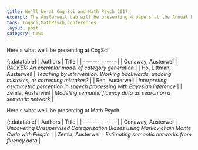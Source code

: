 ```yaml
---
title: We'll be at Cog Sci and Math Psych 2017!
excerpt: The Austerweil Lab will be presenting 4 papers at the Annual Meeting of the Cognitive Science Society (2 talks, 2 posters) and will be presenting one talk at the Annual Meeting of the Society for Mathematical Psychology.
tags: CogSci,MathPsych,Conferences
layout: post
category: news
---
```


Here's what we'll be presenting at CogSci:

{:.datatable}
| Authors | Title | 
| ------- | ----- |
| Conaway, Austerweil |  _PACKER: An exemplar model of category generation_ |
| Ho, Littman, Austerweil | _Teaching by intervention: Working backwards, undoing mistakes, or correcting mistakes?_ | 
| Ren, Austerweil | _Interpreting asymmetric perception in speech processing with Bayesian inference_ | 
| Zemla, Austerweil | _Modeling semantic fluency data as search on a semantic network_ |


Here's what we'll be presenting at Math Psych

{:.datatable}
| Authors | Title | 
| ------- | ----- |
| Conaway, Austerweil |  _Uncovering Unsupervised Categorization Biases using Markov chain Monte Carlo with People_ |
| Zemla, Austerweil | _Estimating semantic networks from fluency data_ |

